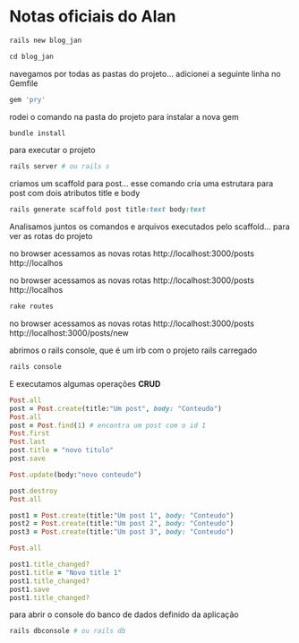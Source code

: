 # Notas oficiais do Alan

```ruby
rails new blog_jan

cd blog_jan
```
navegamos por todas as pastas do projeto...
adicionei a seguinte linha no Gemfile
```ruby
gem 'pry'
```

rodei o comando na pasta do projeto para instalar a nova gem
```ruby
bundle install
```

para executar o projeto
```ruby
rails server # ou rails s
```

criamos um scaffold para post...
esse comando cria uma estrutara para post com dois atributos title e body
```ruby
rails generate scaffold post title:text body:text
```

Analisamos juntos os comandos e arquivos executados pelo scaffold...
para ver as rotas do projeto

no browser acessamos as novas rotas
http://localhost:3000/posts
http://localhos

no browser acessamos as novas rotas
http://localhost:3000/posts
http://localhos
```ruby
rake routes
```
no browser acessamos as novas rotas
http://localhost:3000/posts
http://localhost:3000/posts/new

abrimos o rails console, que é um irb com o projeto rails carregado
```ruby
rails console
```

E executamos algumas operações **CRUD**
```ruby
Post.all
post = Post.create(title:"Um post", body: "Conteudo")
Post.all
post = Post.find(1) # encontra um post com o id 1
Post.first
Post.last
post.title = "novo titulo"
post.save

Post.update(body:"novo conteudo")

post.destroy
Post.all

post1 = Post.create(title:"Um post 1", body: "Conteudo")
post2 = Post.create(title:"Um post 2", body: "Conteudo")
post3 = Post.create(title:"Um post 3", body: "Conteudo")

Post.all

post1.title_changed?
post1.title = "Novo title 1"
post1.title_changed?
post1.save
post1.title_changed?
```

para abrir o console do banco de dados definido da aplicação
```ruby
rails dbconsole # ou rails db
```
